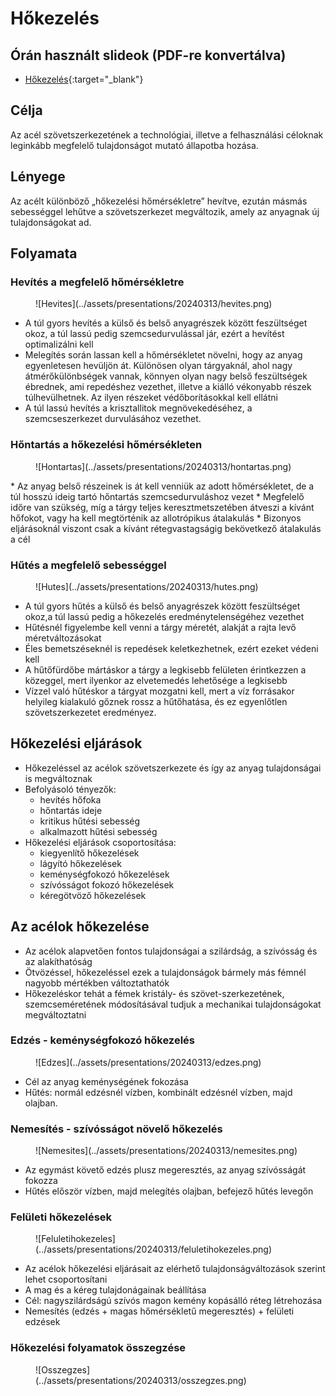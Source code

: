 # Hőkezelés

## Órán használt slideok (PDF-re konvertálva)

* [Hőkezelés](../assets/presentations/20240313/Hokezeles.pdf){:target="_blank"}

## Célja

Az acél szövetszerkezetének a technológiai, illetve a felhasználási céloknak leginkább megfelelő tulajdonságot mutató állapotba hozása.

## Lényege

Az acélt különböző „hőkezelési hőmérsékletre” hevítve, ezután másmás sebességgel lehűtve a szövetszerkezet megváltozik, amely az anyagnak új tulajdonságokat ad.

## Folyamata

### **Hevítés** a megfelelő hőmérsékletre
<figure markdown="span">
![Hevites](../assets/presentations/20240313/hevites.png)
</figure>

 * A túl gyors hevítés a külső és belső anyagrészek között feszültséget okoz, a túl lassú pedig szemcsedurvulással jár, ezért a hevítést optimalizálni kell
 * Melegítés során lassan kell a hőmérsékletet növelni, hogy az anyag egyenletesen hevüljön át. Különösen olyan tárgyaknál, ahol nagy átmérőkülönbségek vannak, könnyen olyan nagy belső feszültségek ébrednek, ami repedéshez vezethet, illetve a kiálló vékonyabb részek túlhevülhetnek. Az ilyen részeket védőborításokkal kell ellátni
 * A túl lassú hevítés a krisztallitok megnövekedéséhez, a szemcseszerkezet durvulásához vezethet.

### **Hőntartás** a hőkezelési hőmérsékleten

<figure markdown="span">
![Hontartas](../assets/presentations/20240313/hontartas.png)
</figure>
* Az anyag belső részeinek is át kell venniük az adott hőmérsékletet, de a túl hosszú ideig tartó hőntartás szemcsedurvuláshoz vezet
* Megfelelő időre van szükség, míg a tárgy teljes keresztmetszetében átveszi a kívánt hőfokot, vagy ha kell megtörténik az allotrópikus átalakulás
* Bizonyos eljárásoknál viszont csak a kívánt rétegvastagságig bekövetkező átalakulás a cél

### **Hűtés** a megfelelő sebességgel

<figure markdown="span">
![Hutes](../assets/presentations/20240313/hutes.png)
</figure>

* A túl gyors hűtés a külső és belső anyagrészek között feszültséget okoz,a túl lassú pedig a hőkezelés eredménytelenségéhez vezethet
* Hűtésnél figyelembe kell venni a tárgy méretét, alakját a rajta levő méretváltozásokat
* Éles bemetszéseknél is repedések keletkezhetnek, ezért ezeket védeni kell
* A hűtőfürdőbe mártáskor a tárgy a legkisebb felületen érintkezzen a közeggel, mert ilyenkor az elvetemedés lehetősége a legkisebb
* Vízzel való hűtéskor a tárgyat mozgatni kell, mert a víz forrásakor helyileg kialakuló gőznek rossz a hűtőhatása, és ez egyenlőtlen szövetszerkezetet eredményez.

## Hőkezelési eljárások

* Hőkezeléssel az acélok szövetszerkezete és így az anyag tulajdonságai is megváltoznak
* Befolyásoló tényezők:
    * hevítés hőfoka
    * hőntartás ideje
    * kritikus hűtési sebesség
    * alkalmazott hűtési sebesség 
* Hőkezelési eljárások csoportosítása:
    * kiegyenlítő hőkezelések
    * lágyító hőkezelések
    * keménységfokozó hőkezelések
    * szívósságot fokozó hőkezelések
    * kéregötvöző hőkezelések

## Az acélok hőkezelése

* Az acélok alapvetően fontos tulajdonságai a szilárdság, a szívósság és az alakíthatóság
* Ötvözéssel, hőkezeléssel ezek a tulajdonságok bármely más fémnél nagyobb mértékben változtathatók
* Hőkezeléskor tehát a fémek kristály- és szövet-szerkezetének, szemcseméretének módosításával tudjuk a mechanikai tulajdonságokat megváltoztatni

### Edzés - keménységfokozó hőkezelés

<figure markdown="span">
![Edzes](../assets/presentations/20240313/edzes.png)
</figure>

* Cél az anyag keménységének fokozása
* Hűtés: normál edzésnél vízben, kombinált edzésnél vízben, majd olajban.

### Nemesítés - szívósságot növelő hőkezelés

<figure markdown="span">
![Nemesites](../assets/presentations/20240313/nemesites.png)
</figure>

* Az egymást követő edzés plusz megeresztés, az anyag szívósságát fokozza
* Hűtés először vízben, majd melegítés olajban, befejező hűtés levegőn

### Felületi hőkezelések

<figure markdown="span">
![Feluletihokezeles](../assets/presentations/20240313/feluletihokezeles.png)
</figure>

* Az acélok hőkezelési eljárásait az elérhető tulajdonságváltozások szerint lehet csoportosítani
* A mag és a kéreg tulajdonágainak beállítása
* Cél: nagyszilárdságú szívós magon kemény kopásálló réteg létrehozása
* Nemesítés (edzés + magas hőmérsékletű megeresztés) + felületi edzések

### Hőkezelési folyamatok összegzése

<figure markdown="span">
![Osszegzes](../assets/presentations/20240313/osszegzes.png)
</figure>
